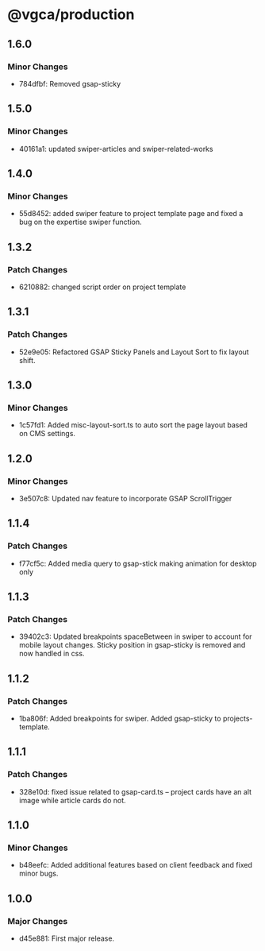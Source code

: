 # @vgca/production

## 1.6.0

### Minor Changes

- 784dfbf: Removed gsap-sticky

## 1.5.0

### Minor Changes

- 40161a1: updated swiper-articles and swiper-related-works

## 1.4.0

### Minor Changes

- 55d8452: added swiper feature to project template page and fixed a bug on the expertise swiper function.

## 1.3.2

### Patch Changes

- 6210882: changed script order on project template

## 1.3.1

### Patch Changes

- 52e9e05: Refactored GSAP Sticky Panels and Layout Sort to fix layout shift.

## 1.3.0

### Minor Changes

- 1c57fd1: Added misc-layout-sort.ts to auto sort the page layout based on CMS settings.

## 1.2.0

### Minor Changes

- 3e507c8: Updated nav feature to incorporate GSAP ScrollTrigger

## 1.1.4

### Patch Changes

- f77cf5c: Added media query to gsap-stick making animation for desktop only

## 1.1.3

### Patch Changes

- 39402c3: Updated breakpoints spaceBetween in swiper to account for mobile layout changes. Sticky position in gsap-sticky is removed and now handled in css.

## 1.1.2

### Patch Changes

- 1ba806f: Added breakpoints for swiper. Added gsap-sticky to projects-template.

## 1.1.1

### Patch Changes

- 328e10d: fixed issue related to gsap-card.ts – project cards have an alt image while article cards do not.

## 1.1.0

### Minor Changes

- b48eefc: Added additional features based on client feedback and fixed minor bugs.

## 1.0.0

### Major Changes

- d45e881: First major release.
